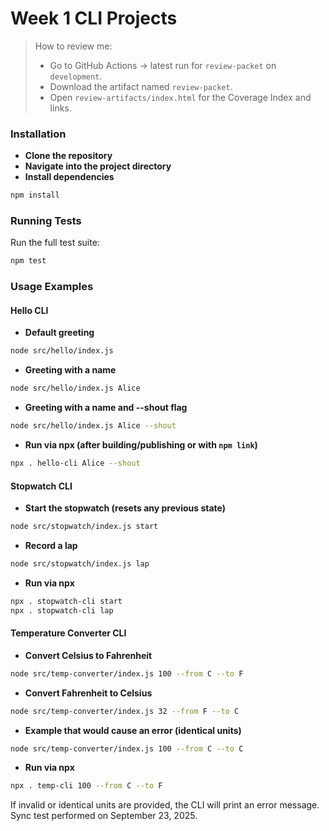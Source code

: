 # Week 1 CLI Projects

> How to review me:
> - Go to GitHub Actions → latest run for `review-packet` on `development`.
> - Download the artifact named `review-packet`.
> - Open `review-artifacts/index.html` for the Coverage Index and links.

### Installation
- **Clone the repository**
- **Navigate into the project directory**
- **Install dependencies**

```bash
npm install
```

### Running Tests
Run the full test suite:

```bash
npm test
```

### Usage Examples

#### Hello CLI
- **Default greeting**

```bash
node src/hello/index.js
```

- **Greeting with a name**

```bash
node src/hello/index.js Alice
```

- **Greeting with a name and --shout flag**

```bash
node src/hello/index.js Alice --shout
```

- **Run via npx (after building/publishing or with `npm link`)**

```bash
npx . hello-cli Alice --shout
```

#### Stopwatch CLI
- **Start the stopwatch (resets any previous state)**

```bash
node src/stopwatch/index.js start
```

- **Record a lap**

```bash
node src/stopwatch/index.js lap
```

- **Run via npx**

```bash
npx . stopwatch-cli start
npx . stopwatch-cli lap
```

#### Temperature Converter CLI
- **Convert Celsius to Fahrenheit**

```bash
node src/temp-converter/index.js 100 --from C --to F
```

- **Convert Fahrenheit to Celsius**

```bash
node src/temp-converter/index.js 32 --from F --to C
```

- **Example that would cause an error (identical units)**

```bash
node src/temp-converter/index.js 100 --from C --to C
```

- **Run via npx**

```bash
npx . temp-cli 100 --from C --to F
```

If invalid or identical units are provided, the CLI will print an error message.
Sync test performed on September 23, 2025.
